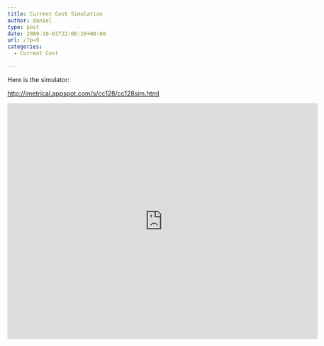 ```yaml
---
title: Current Cost Simulation
author: daniel
type: post
date: 2009-10-01T22:06:10+00:00
url: /?p=9
categories:
  - Current Cost

---
```

Here is the simulator:
  
http://imetrical.appspot.com/s/cc128/cc128sim.html

<div style="width:700px; height:533px; overflow:hidden; padding-left:000px;">
  <iframe style="position:relative; left:-0px" src="http://imetrical.appspot.com/s/cc128/cc128sim.html" width="700px" height="533px" frameborder="0" scrolling="no" allowTransparency="true"></p> 
  
  <p>
    Your browser does not support iframes.
  </p>
  
  <p>
    </iframe> </div>